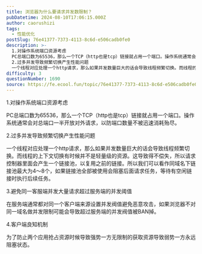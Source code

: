 ```yaml
---
title: 浏览器为什么要请求并发数限制？
pubDatetime: 2024-08-10T17:06:15.000Z
author: caorushizi
tags:
  - 性能优化
postSlug: 76e41377-7373-4113-8c6d-e506cadb0fe0
description: >-
  1.对操作系统端口资源考虑
  PC总端口数为65536，那么一个TCP（http也是tcp）链接就占用一个端口。操作系统通常会对总端口一半开放对外请求，以防端口数量不被迅速消耗殆尽。
  2.过多并发导致频繁切换产生性能问题
  一个线程对应处理一个http请求，那么如果并发数量巨大的话会导致线程频繁切换。而线程的上下文切换有时候并不是轻量级的资源。这导致得不偿失，所以请求控制器里面会产生一个链接池，以复用
difficulty: 3
questionNumber: 1690
source: https://fe.ecool.fun/topic/76e41377-7373-4113-8c6d-e506cadb0fe0
---
```


1.对操作系统端口资源考虑

PC总端口数为65536，那么一个TCP（http也是tcp）链接就占用一个端口。操作系统通常会对总端口一半开放对外请求，以防端口数量不被迅速消耗殆尽。

2.过多并发导致频繁切换产生性能问题

一个线程对应处理一个http请求，那么如果并发数量巨大的话会导致线程频繁切换。而线程的上下文切换有时候并不是轻量级的资源。这导致得不偿失，所以请求控制器里面会产生一个链接池，以复用之前的链接。所以我们可以看作同域名下链接池最大为4～8个，如果链接池全部被使用会阻塞后面请求任务，等待有空闲链接时执行后续任务。

3.避免同一客服端并发大量请求超过服务端的并发阈值

在服务端通常都对同一个客户端来源设置并发阀值避免恶意攻击，如果浏览器不对同一域名做并发限制可能会导致超过服务端的并发阀值被BAN掉。

4.客户端良知机制

为了防止两个应用抢占资源时候导致强势一方无限制的获取资源导致弱势一方永远阻塞状态。
